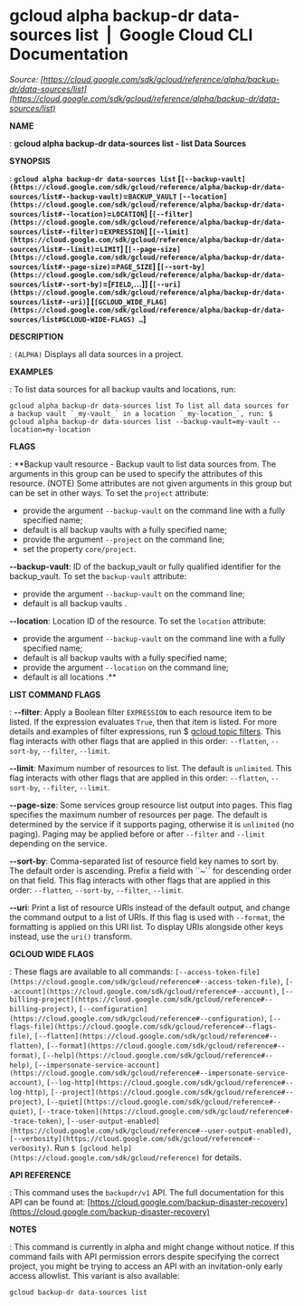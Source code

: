 # gcloud alpha backup-dr data-sources list  |  Google Cloud CLI Documentation

*Source: [https://cloud.google.com/sdk/gcloud/reference/alpha/backup-dr/data-sources/list](https://cloud.google.com/sdk/gcloud/reference/alpha/backup-dr/data-sources/list)*

**NAME**

: **gcloud alpha backup-dr data-sources list - list Data Sources**

**SYNOPSIS**

: **`gcloud alpha backup-dr data-sources list` [`[--backup-vault](https://cloud.google.com/sdk/gcloud/reference/alpha/backup-dr/data-sources/list#--backup-vault)`=`BACKUP_VAULT` `[--location](https://cloud.google.com/sdk/gcloud/reference/alpha/backup-dr/data-sources/list#--location)`=`LOCATION`] [`[--filter](https://cloud.google.com/sdk/gcloud/reference/alpha/backup-dr/data-sources/list#--filter)`=`EXPRESSION`] [`[--limit](https://cloud.google.com/sdk/gcloud/reference/alpha/backup-dr/data-sources/list#--limit)`=`LIMIT`] [`[--page-size](https://cloud.google.com/sdk/gcloud/reference/alpha/backup-dr/data-sources/list#--page-size)`=`PAGE_SIZE`] [`[--sort-by](https://cloud.google.com/sdk/gcloud/reference/alpha/backup-dr/data-sources/list#--sort-by)`=[`FIELD`,…]] [`[--uri](https://cloud.google.com/sdk/gcloud/reference/alpha/backup-dr/data-sources/list#--uri)`] [`[GCLOUD_WIDE_FLAG](https://cloud.google.com/sdk/gcloud/reference/alpha/backup-dr/data-sources/list#GCLOUD-WIDE-FLAGS) …`]**

**DESCRIPTION**

: `(ALPHA)` Displays all data sources in a project.

**EXAMPLES**

: To list data sources for all backup vaults and locations, run:
```
gcloud alpha backup-dr data-sources list To list all data sources for a backup vault `_my-vault_` in a location `_my-location_`, run: $ gcloud alpha backup-dr data-sources list --backup-vault=my-vault --location=my-location
```

**FLAGS**

: **Backup vault resource - Backup vault to list data sources from. The arguments in
this group can be used to specify the attributes of this resource. (NOTE) Some
attributes are not given arguments in this group but can be set in other ways.
To set the `project` attribute:

- provide the argument `--backup-vault` on the command line with a
fully specified name;
- default is all backup vaults with a fully specified name;
- provide the argument `--project` on the command line;
- set the property `core/project`.

**--backup-vault**:
ID of the backup_vault or fully qualified identifier for the backup_vault.
To set the `backup-vault` attribute:

- provide the argument `--backup-vault` on the command line;
- default is all backup vaults .

**--location**:
Location ID of the resource.
To set the `location` attribute:

- provide the argument `--backup-vault` on the command line with a
fully specified name;
- default is all backup vaults with a fully specified name;
- provide the argument `--location` on the command line;
- default is all locations .**

**LIST COMMAND FLAGS**

: **--filter**:
Apply a Boolean filter `EXPRESSION` to each resource item
to be listed. If the expression evaluates `True`, then that item is
listed. For more details and examples of filter expressions, run $ [gcloud topic filters](https://cloud.google.com/sdk/gcloud/reference/topic/filters). This flag
interacts with other flags that are applied in this order:
`--flatten`, `--sort-by`, `--filter`,
`--limit`.

**--limit**:
Maximum number of resources to list. The default is `unlimited`. This
flag interacts with other flags that are applied in this order:
`--flatten`, `--sort-by`, `--filter`,
`--limit`.

**--page-size**:
Some services group resource list output into pages. This flag specifies the
maximum number of resources per page. The default is determined by the service
if it supports paging, otherwise it is `unlimited` (no paging).
Paging may be applied before or after `--filter` and
`--limit` depending on the service.

**--sort-by**:
Comma-separated list of resource field key names to sort by. The default order
is ascending. Prefix a field with ``~´´ for descending order on that
field. This flag interacts with other flags that are applied in this order:
`--flatten`, `--sort-by`, `--filter`,
`--limit`.

**--uri**:
Print a list of resource URIs instead of the default output, and change the
command output to a list of URIs. If this flag is used with
`--format`, the formatting is applied on this URI list. To display
URIs alongside other keys instead, use the `uri()` transform.

**GCLOUD WIDE FLAGS**

: These flags are available to all commands: `[--access-token-file](https://cloud.google.com/sdk/gcloud/reference#--access-token-file)`,
`[--account](https://cloud.google.com/sdk/gcloud/reference#--account)`, `[--billing-project](https://cloud.google.com/sdk/gcloud/reference#--billing-project)`,
`[--configuration](https://cloud.google.com/sdk/gcloud/reference#--configuration)`,
`[--flags-file](https://cloud.google.com/sdk/gcloud/reference#--flags-file)`,
`[--flatten](https://cloud.google.com/sdk/gcloud/reference#--flatten)`, `[--format](https://cloud.google.com/sdk/gcloud/reference#--format)`, `[--help](https://cloud.google.com/sdk/gcloud/reference#--help)`, `[--impersonate-service-account](https://cloud.google.com/sdk/gcloud/reference#--impersonate-service-account)`,
`[--log-http](https://cloud.google.com/sdk/gcloud/reference#--log-http)`,
`[--project](https://cloud.google.com/sdk/gcloud/reference#--project)`, `[--quiet](https://cloud.google.com/sdk/gcloud/reference#--quiet)`, `[--trace-token](https://cloud.google.com/sdk/gcloud/reference#--trace-token)`, `[--user-output-enabled](https://cloud.google.com/sdk/gcloud/reference#--user-output-enabled)`,
`[--verbosity](https://cloud.google.com/sdk/gcloud/reference#--verbosity)`.
Run `$ [gcloud help](https://cloud.google.com/sdk/gcloud/reference)` for details.

**API REFERENCE**

: This command uses the `backupdr/v1` API. The full documentation for
this API can be found at: [https://cloud.google.com/backup-disaster-recovery](https://cloud.google.com/backup-disaster-recovery)

**NOTES**

: This command is currently in alpha and might change without notice. If this
command fails with API permission errors despite specifying the correct project,
you might be trying to access an API with an invitation-only early access
allowlist. This variant is also available:

```
gcloud backup-dr data-sources list
```
